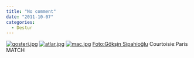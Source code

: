 ```yaml
---
title: "No comment"
date: "2011-10-07"
categories: 
  - Destur
---
```


[![gosteri.jpg](/uploads/2011/10/gosteri.jpg)](/uploads/2011/10/gosteri.jpg "gosteri.jpg") [](/uploads/2011/10/gosteri.jpg "gosteri.jpg")[![atlar.jpg](/uploads/2011/10/atlar.jpg)](/uploads/2011/10/atlar.jpg "atlar.jpg") [](/uploads/2011/10/gosteri.jpg "gosteri.jpg")[![mac.jpg](/uploads/2011/10/mac.jpg)](/uploads/2011/10/mac.jpg "mac.jpg") [Foto:Gökşin Sipahioğlu](/uploads/2011/10/gosteri.jpg "gosteri.jpg") Courtoisie:Paris MATCH
